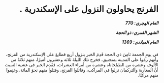<h1 dir="rtl">الفرنج يحاولون النزول على الإسكندرية .</h1>

<h5 dir="rtl">العام الهجري:  770

الشهر القمري: ذو الحجة

العام الميلادي: 1369</h5>

<p dir="rtl">في يومِ الجمعة ثامِنَ ذي الحجة قَدِمَ الخبر بنزول أربع قطايعَ على الإسكندرية من الفرنج، وأنهم رمَوا على المدينة بمنجنيق، فخرج تلك الليلةَ ثلاثة وعشرون أميرًا، منهم ثلاثةٌ من الألوف وعشرة من الطبلخاناه وعشرة من أمراء العشرات، فقَدِمَ الخبر في عشية السبت أنَّ المغاربة والتركمان نزلوا في المراكب، وقاتلوا الفرنج، وقتلوا منهم نحوَ المائة، وغنِموا منهم مركبًا.</p></br>
